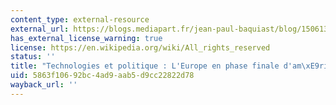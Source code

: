 ```yaml
---
content_type: external-resource
external_url: https://blogs.mediapart.fr/jean-paul-baquiast/blog/150613/technologies-et-politique-leurope-en-phase-finale-damericanisation
has_external_license_warning: true
license: https://en.wikipedia.org/wiki/All_rights_reserved
status: ''
title: "Technologies et politique : L'Europe en phase finale d'am\xE9ricanisation"
uid: 5863f106-92bc-4ad9-aab5-d9cc22822d78
wayback_url: ''
---
```


